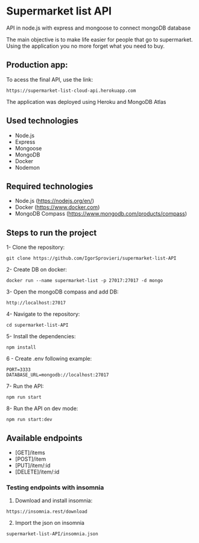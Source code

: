 # Supermarket list API

API in node.js with express and mongoose to connect mongoDB database

The main objective is to make life easier for people that go to supermarket. Using the application you no more forget what you need to buy.

## Production app:

To acess the final API, use the link:

```
https://supermarket-list-cloud-api.herokuapp.com
```

The application was deployed using Heroku and MongoDB Atlas

## Used technologies

- Node.js
- Express
- Mongoose
- MongoDB
- Docker
- Nodemon

## Required technologies

- Node.js (https://nodejs.org/en/)
- Docker (https://www.docker.com)
- MongoDB Compass (https://www.mongodb.com/products/compass)

## Steps to run the project

1- Clone the repository:

```
git clone https://github.com/IgorSprovieri/supermarket-list-API
```

2- Create DB on docker:

```
docker run --name supermarket-list -p 27017:27017 -d mongo
```

3- Open the mongoDB compass and add DB:

```
http://localhost:27017
```

4- Navigate to the repository:

```
cd supermarket-list-API
```

5- Install the dependencies:

```
npm install
```

6 - Create .env following example:

```
PORT=3333
DATABASE_URL=mongodb://localhost:27017
```

7- Run the API:

```
npm run start
```

8- Run the API on dev mode:

```
npm run start:dev
```

## Available endpoints

- [GET]/items
- [POST]/item
- [PUT]/item/:id
- [DELETE]/item/:id

### Testing endpoints with insomnia

1. Download and install insomnia:

```
https://insomnia.rest/download
```

2. Import the json on insomnia

```
supermarket-list-API/insomnia.json
```
